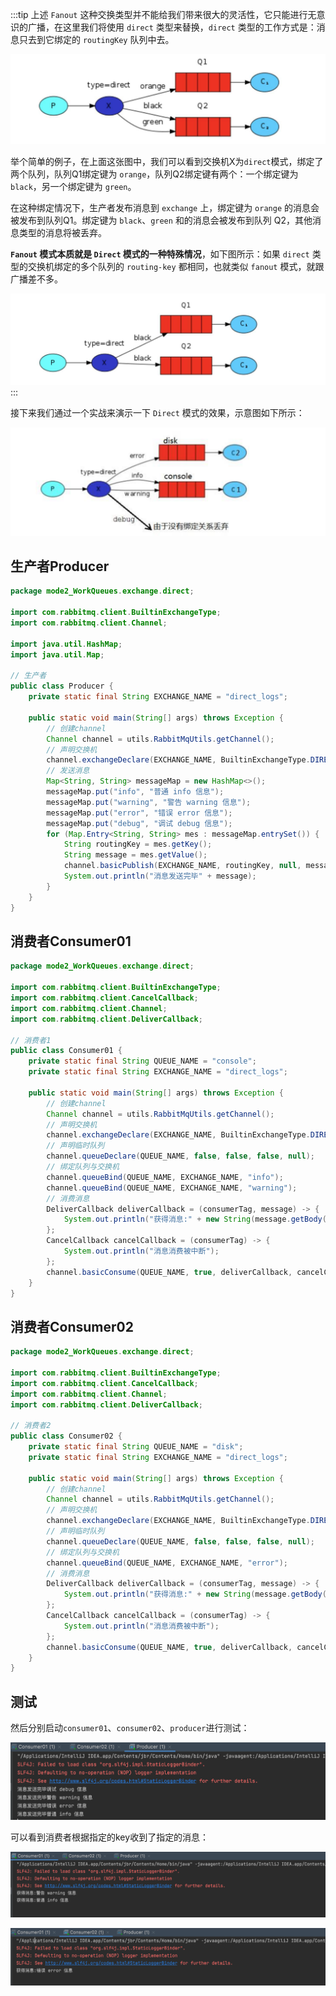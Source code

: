 :::tip
上述 `Fanout` 这种交换类型并不能给我们带来很大的灵活性，它只能进行无意识的广播，在这里我们将使用 `direct` 类型来替换，`direct` 类型的工作方式是：消息只去到它绑定的 `routingKey` 队列中去。

![img_10.png](img_10.png)

举个简单的例子，在上面这张图中，我们可以看到交换机X为`direct`模式，绑定了两个队列，队列Q1绑定键为 `orange`，队列Q2绑定键有两个：一个绑定键为 `black`，另一个绑定键为 `green`。

在这种绑定情况下，生产者发布消息到 `exchange` 上，绑定键为 `orange` 的消息会被发布到队列Q1。绑定键为 `black`、`green` 和的消息会被发布到队列 Q2，其他消息类型的消息将被丢弃。

**`Fanout` 模式本质就是 `Direct` 模式的一种特殊情况**，如下图所示：如果 `direct` 类型的交换机绑定的多个队列的 `routing-key` 都相同，也就类似 `fanout` 模式，就跟广播差不多。

![img_11.png](img_11.png)
:::

接下来我们通过一个实战来演示一下 `Direct` 模式的效果，示意图如下所示：

![img_12.png](img_12.png)

## 生产者Producer

```java
package mode2_WorkQueues.exchange.direct;

import com.rabbitmq.client.BuiltinExchangeType;
import com.rabbitmq.client.Channel;

import java.util.HashMap;
import java.util.Map;

// 生产者
public class Producer {
    private static final String EXCHANGE_NAME = "direct_logs";

    public static void main(String[] args) throws Exception {
        // 创建channel
        Channel channel = utils.RabbitMqUtils.getChannel();
        // 声明交换机
        channel.exchangeDeclare(EXCHANGE_NAME, BuiltinExchangeType.DIRECT);
        // 发送消息
        Map<String, String> messageMap = new HashMap<>();
        messageMap.put("info", "普通 info 信息");
        messageMap.put("warning", "警告 warning 信息");
        messageMap.put("error", "错误 error 信息");
        messageMap.put("debug", "调试 debug 信息");
        for (Map.Entry<String, String> mes : messageMap.entrySet()) {
            String routingKey = mes.getKey();
            String message = mes.getValue();
            channel.basicPublish(EXCHANGE_NAME, routingKey, null, message.getBytes());
            System.out.println("消息发送完毕" + message);
        }
    }
}
```

## 消费者Consumer01

```java
package mode2_WorkQueues.exchange.direct;

import com.rabbitmq.client.BuiltinExchangeType;
import com.rabbitmq.client.CancelCallback;
import com.rabbitmq.client.Channel;
import com.rabbitmq.client.DeliverCallback;

// 消费者1
public class Consumer01 {
    private static final String QUEUE_NAME = "console";
    private static final String EXCHANGE_NAME = "direct_logs";

    public static void main(String[] args) throws Exception {
        // 创建channel
        Channel channel = utils.RabbitMqUtils.getChannel();
        // 声明交换机
        channel.exchangeDeclare(EXCHANGE_NAME, BuiltinExchangeType.DIRECT);
        // 声明临时队列
        channel.queueDeclare(QUEUE_NAME, false, false, false, null);
        // 绑定队列与交换机
        channel.queueBind(QUEUE_NAME, EXCHANGE_NAME, "info");
        channel.queueBind(QUEUE_NAME, EXCHANGE_NAME, "warning");
        // 消费消息
        DeliverCallback deliverCallback = (consumerTag, message) -> {
            System.out.println("获得消息:" + new String(message.getBody()));
        };
        CancelCallback cancelCallback = (consumerTag) -> {
            System.out.println("消息消费被中断");
        };
        channel.basicConsume(QUEUE_NAME, true, deliverCallback, cancelCallback);
    }
}
```

## 消费者Consumer02

```java
package mode2_WorkQueues.exchange.direct;

import com.rabbitmq.client.BuiltinExchangeType;
import com.rabbitmq.client.CancelCallback;
import com.rabbitmq.client.Channel;
import com.rabbitmq.client.DeliverCallback;

// 消费者2
public class Consumer02 {
    private static final String QUEUE_NAME = "disk";
    private static final String EXCHANGE_NAME = "direct_logs";

    public static void main(String[] args) throws Exception {
        // 创建channel
        Channel channel = utils.RabbitMqUtils.getChannel();
        // 声明交换机
        channel.exchangeDeclare(EXCHANGE_NAME, BuiltinExchangeType.DIRECT);
        // 声明临时队列
        channel.queueDeclare(QUEUE_NAME, false, false, false, null);
        // 绑定队列与交换机
        channel.queueBind(QUEUE_NAME, EXCHANGE_NAME, "error");
        // 消费消息
        DeliverCallback deliverCallback = (consumerTag, message) -> {
            System.out.println("获得消息:" + new String(message.getBody()));
        };
        CancelCallback cancelCallback = (consumerTag) -> {
            System.out.println("消息消费被中断");
        };
        channel.basicConsume(QUEUE_NAME, true, deliverCallback, cancelCallback);
    }
}
```

## 测试

然后分别启动`consumer01`、`consumer02`、`producer`进行测试：

![img_13.png](img_13.png)

可以看到消费者根据指定的key收到了指定的消息：

![img_14.png](img_14.png)

![img_15.png](img_15.png)
